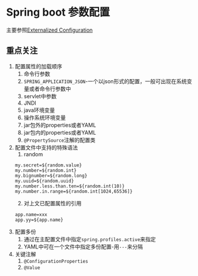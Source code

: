 # Spring boot 参数配置
主要参照[Externalized Configuration](https://docs.spring.io/spring-boot/docs/current/reference/html/boot-features-external-config.html)  
## 重点关注
1. 配置属性的加载顺序
	1. 命令行参数
	2. `SPRING_APPLICATION_JSON`-一个以json形式的配置，一般可出现在系统变量或者命令行参数中
	3. servlet中参数
	4. JNDI
	5. java环境变量
	6. 操作系统环境变量
	7. jar包外的properties或者YAML
	8. jar包内的properties或者YAML
	9. `@PropertySource`注解的配置类
2. 配置文件中支持的特殊语法
	1. random
	```
	my.secret=${random.value}
	my.number=${random.int}
	my.bignumber=${random.long}
	my.uuid=${random.uuid}
	my.number.less.than.ten=${random.int(10)}
	my.number.in.range=${random.int[1024,65536]}
	```
	2. 对上文已配置属性的引用
	```
	app.name=xxx
	app.yy=${app.name}
	```
3. 配置多份  
	1. 通过在主配置文件中指定`spring.profiles.active`来指定
	2. YAML中可在一个文件中指定多份配置-用`---`来分隔
4. 关键注解
	1. `@ConfigurationProperties`
	2. `@Value`
		
